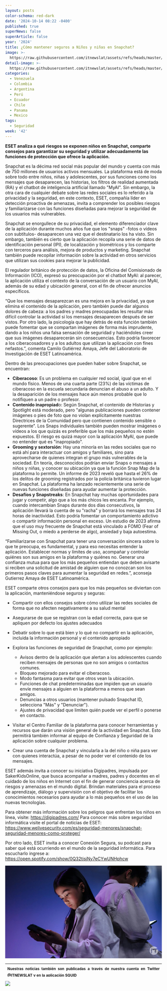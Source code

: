 ```yaml
---
layout: posts
color-schema: red-dark
date: '2024-10-14 08:22 -0400'
published: true
superNews: false
superArticle: false
year: '2024'
title: ¿Cómo mantener seguros a Niños y niñas en Snapchat?
image: >-
  https://raw.githubusercontent.com/itnewslat/assets/refs/heads/master/img/540x320/Menores-p.jpg
detail-image: >-
  https://raw.githubusercontent.com/itnewslat/assets/refs/heads/master/img/1024x680/Menores-g.jpg
categories:
  - Venezuela
  - Colombia
  - Argentina
  - Perú
  - Ecuador
  - Chile
  - Panama
  - Mexico
tags:
  - Seguridad
week: '42'
---
```

**ESET analiza a qué riesgos se exponen niños en Snapchat, comparte consejos para garantizar su seguridad y utilizar adecuadamente las funciones de protección que ofrece la aplicación.**

Snapchat es la décima red social más popular del mundo y cuenta con más de 750 millones de usuarios activos mensuales. La plataforma está de moda sobre todo entre niños, niñas y adolescentes, por sus funciones como los mensajes que desaparecen, las historias, los filtros de realidad aumentada (RA) y el chatbot de inteligencia artificial llamado "MyAI". Sin embargo, la otra cara de cualquier debate sobre las redes sociales es lo referido a la privacidad y la seguridad, en este contexto, ESET, compañía líder en detección proactiva de amenazas, invita a comprender los posibles riesgos y familiarizarse con las funciones diseñadas para mejorar la seguridad de los usuarios más vulnerables.

Snapchat se enorgullece de su privacidad, el elemento diferenciador clave de la aplicación durante muchos años fue que los "snaps" -fotos o vídeos con subtítulos- desaparecen una vez que el destinatario los ha visto. Sin embargo, también es cierto que la aplicación recopila una serie de datos de identificación personal (IPI), de localización y biométricos y los comparte con terceros para análisis, mejora de productos y marketing. Snapchat también puede recopilar información sobre la actividad en otros servicios que utilizan sus cookies para mejorar la publicidad.

El regulador británico de protección de datos, la Oficina del Comisionado de Información (ICO), expresó su preocupación por el chatbot MyAI: al parecer, la aplicación utiliza el contexto de la conversación de un usuario con MyAI, además de su edad y ubicación general, con el fin de ofrecer anuncios específicos.

“Que los mensajes desaparezcan es una mejora en la privacidad, ya que elimina el contenido de la aplicación, pero también puede dar algunos dolores de cabeza: a los padres y madres preocupadas les resultar más difícil controlar la actividad si los mensajes desaparecen después de ser vistos. Por otro lado, la psicología que hay detrás de esta función también puede fomentar que se compartan imágenes de forma más imprudente, dando a los niños una falsa sensación de seguridad y haciéndoles creer que sus imágenes desaparecerán sin consecuencias. Esto podría favorecer a los ciberacosadores y a los adultos que utilizan la aplicación con fines nefastos.”, comenta Camilo Gutiérrez Amaya, Jefe del Laboratorio de Investigación de ESET Latinoamérica.

Dentro de las  preocupaciones que pueden haber sobre Snapchat, se encuentran:

- **Ciberacoso**: Es un problema en cualquier red social, igual que en el mundo físico. Menos de una cuarta parte (23%) de las víctimas de ciberacoso en la escuela secundaria denuncian el abuso a un adulto. Y la desaparición de los mensajes hace aún menos probable que lo notifiquen a un padre o profesor.
- **Contenido inapropiad**o: Según Snapchat, el contenido de Historias y Spotlight está moderado, pero "algunas publicaciones pueden contener imágenes o pies de foto que no violan explícitamente nuestras Directrices de la Comunidad pero que contienen contenido sensible o sugerente". Los Snaps individuales también pueden mostrar imágenes o vídeos a los que quizás es preferible que los más pequeños no estén expuestos. El riesgo es quizá mayor con la aplicación MyAI, que puede no entender qué es "inapropiado".
- **Grooming y sextorsión**: Hay una minoría en las redes sociales que no está ahí para interactuar con amigos y familiares, sino para aprovecharse de quienes integran el grupo más vulnerables de la sociedad. En teoría, desconocidos podrían enviar Snaps o mensajes a niños y niñas, y conocer su ubicación ya que la función Snap Map de la plataforma lo permite. Un informe de 2023 reveló que hasta el 26% de los delitos de grooming registrados por la policía británica tuvieron lugar en Snapchat. La plataforma ha lanzado recientemente una serie de nuevas funciones diseñadas para ayudar aumentar la protección.
- **Desafíos y Snapstreaks**: En Snapchat hay muchas oportunidades para jugar y competir, algo que a los más chicos les encanta.  Por ejemplo, cuando intercambian Snaps durante dos días consecutivos, la aplicación llevará la cuenta de su "racha" y borrará los mensajes tras 24 horas de inactividad. Esto podría fomentar un comportamiento adictivo o compartir información personal en exceso. Un estudio de 2023 afirma que el uso muy frecuente de Snapchat está vinculado a FOMO (Fear of Missing Out, o miedo a perderse de algo), ansiedad y baja autoestima.

“Familiarizarse con Snapchat para tener una conversación sincera sobre lo que te preocupa, es fundamental, y para eso necesitas entender la aplicación. Establecer normas y límites de uso, acompañar y controlar quiénes son sus amigos en la plataforma y quiénes no. Generar una confianza mutua para que los más pequeños entiendan que deben avisarte si reciben una solicitud de amistad de alguien que no conozcan son los primeros pasos claves para aumentar la seguridad en redes.”, aconseja Gutierrez Amaya de ESET Latinoamérica.

ESET comparte otros consejos para que los más pequeños se diviertan con la aplicación, manteniéndose seguros y seguras:

  - Compartir con ellos consejos sobre cómo utilizar las redes sociales de forma que no afecten negativamente a su salud mental
  - Asegurarse de que se registran con la edad correcta, para que se apliquen por defecto los ajustes adecuados
  - Debatir sobre lo que está bien y lo qué no compartir en la aplicación, incluida la información personal y el contenido apropiado
  - Explora las funciones de seguridad de Snapchat, como por ejemplo:
  
    - Avisos dentro de la aplicación que alertan a los adolescentes cuando reciben mensajes de personas que no son amigos o contactos comunes.
    - Bloqueo mejorado para evitar el ciberacoso.
    - Modo fantasma para evitar que otros vean la ubicación.
    - Funciones de chat predeterminadas que impiden que un usuario envíe mensajes a alguien en la plataforma a menos que sean amigos.
    - Denuncias a otros usuarios (mantener pulsado Snapchat ID, selecciona "Más" y "Denunciar").
    - Ajustes de privacidad que limiten quién puede ver el perfil o ponerse en contacto.

- Visitar el Centro Familiar de la plataforma para conocer herramientas y recursos que darán una visión general de la actividad en Snapchat. Esto permitirá también informar al equipo de Confianza y Seguridad de la aplicación sobre cualquier problema.
- Crear una cuenta de Snapchat y vincularla a la del niño o niña para ver con quienes interactúa, a pesar de no poder ver el contenido de los mensajes.

ESET además invita a conocer su iniciativa Digipadres, impulsada por SakerKidsOnline, que busca acompañar a madres, padres y docentes en el cuidado de los niños en Internet con el fin de generar conciencia acerca de riesgos y amenazas en el mundo digital. Brindan materiales para el proceso de aprendizaje, diálogo y supervisión con el objetivo de facilitar los conocimientos necesarios para ayudar a lo más pequeños en el uso de las nuevas tecnologías. 

Para obtener más información sobre los peligros que enfrentan los niños en línea, visite: https://digipadres.com/ 
Para conocer más sobre seguridad informática visite el portal de noticias de ESET: https://www.welivesecurity.com/es/seguridad-menores/snapchat-seguridad-menores-como-proteger/

Por otro lado, ESET invita a conocer Conexión Segura, su podcast para saber qué está ocurriendo en el mundo de la seguridad informática. Para escucharlo ingrese a: https://open.spotify.com/show/0Q32tisjNy7eCYwUNHphcw

![](https://raw.githubusercontent.com/itnewslat/assets/refs/heads/master/img/540x320/Menores-p.jpg)

<table style="height: 42px;" width="569">
<tbody>
<tr>
<td style="text-align: justify;"><sub><strong>Nuestras noticias también son publicadas a través de nuestra cuenta en Twitter <a href="https://twitter.com/itnewslat?lang=es">@ITNEWSLAT</a> y en la aplicación <a href="https://squidapp.co/en/">SQUID</a></strong></sub></td>
</tr>
</tbody>
</table>

<img src="https://tracker.metricool.com/c3po.jpg?hash=56f88a41e39ab42c063cc51676587a04"/>